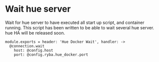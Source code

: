 
# Wait hue server

Wait for hue server to have executed all start up script, and container running.
This script has been written to be able to wait several hue server. hue HA will
be released soon.

    module.exports = header: 'Hue Docker Wait', handler: ->
      @connection.wait
        host: @config.host
        port: @config.ryba.hue_docker.port
